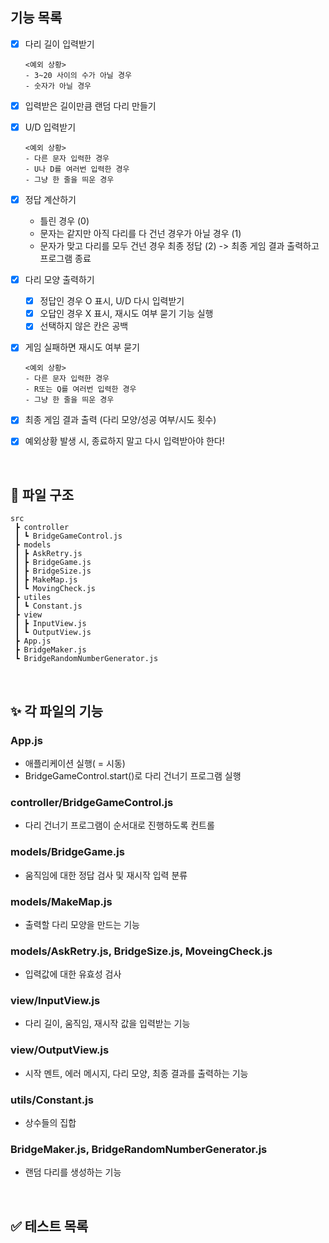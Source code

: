 ## 기능 목록
- [x] 다리 길이 입력받기
  ```
  <예외 상황>
  - 3~20 사이의 수가 아닐 경우
  - 숫자가 아닐 경우
  ```

- [x] 입력받은 길이만큼 랜덤 다리 만들기

- [x] U/D 입력받기
  ```
  <예외 상황>
  - 다른 문자 입력한 경우
  - U나 D를 여러번 입력한 경우
  - 그냥 한 줄을 띄운 경우
  ```

- [x] 정답 계산하기
  - 틀린 경우 (0)
  - 문자는 같지만 아직 다리를 다 건넌 경우가 아닐 경우 (1)
  - 문자가 맞고 다리를 모두 건넌 경우 최종 정답 (2) -> 최종 게임 결과 출력하고 프로그램 종료
  

- [x] 다리 모양 출력하기
  - [x] 정답인 경우 O 표시, U/D 다시 입력받기
  - [x] 오답인 경우 X 표시, 재시도 여부 묻기 기능 실행
  - [x] 선택하지 않은 칸은 공백

- [x] 게임 실패하면 재시도 여부 묻기
  ```
  <예외 상황>
  - 다른 문자 입력한 경우
  - R또는 Q를 여러번 입력한 경우
  - 그냥 한 줄을 띄운 경우
  ```

- [x] 최종 게임 결과 출력 (다리 모양/성공 여부/시도 횟수)

- [x] 예외상황 발생 시, 종료하지 말고 다시 입력받아야 한다!

 <br />

## :file_folder: 파일 구조
```
src
 ┣ controller
 ┃ ┗ BridgeGameControl.js
 ┣ models
 ┃ ┣ AskRetry.js
 ┃ ┣ BridgeGame.js
 ┃ ┣ BridgeSize.js
 ┃ ┣ MakeMap.js
 ┃ ┗ MovingCheck.js
 ┣ utiles
 ┃ ┗ Constant.js
 ┣ view
 ┃ ┣ InputView.js
 ┃ ┗ OutputView.js
 ┣ App.js
 ┣ BridgeMaker.js
 ┗ BridgeRandomNumberGenerator.js
```

 <br />

## :sparkles: 각 파일의 기능
### App.js
- 애플리케이션 실행( = 시동)
- BridgeGameControl.start()로 다리 건너기 프로그램 실행

### controller/BridgeGameControl.js
- 다리 건너기 프로그램이 순서대로 진행하도록 컨트롤

### models/BridgeGame.js
- 움직임에 대한 정답 검사 및 재시작 입력 분류

### models/MakeMap.js
- 출력할 다리 모양을 만드는 기능

### models/AskRetry.js, BridgeSize.js, MoveingCheck.js
- 입력값에 대한 유효성 검사

### view/InputView.js
- 다리 길이, 움직임, 재시작 값을 입력받는 기능

### view/OutputView.js
- 시작 멘트, 에러 메시지, 다리 모양, 최종 결과를 출력하는 기능

### utils/Constant.js
- 상수들의 집합

### BridgeMaker.js, BridgeRandomNumberGenerator.js
- 랜덤 다리를 생성하는 기능

 <br />

## :white_check_mark: 테스트 목록

